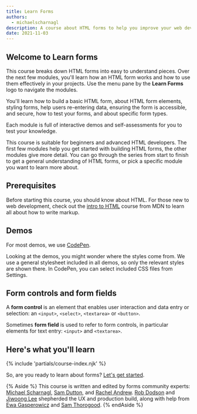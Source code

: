 ```yaml
---
title: Learn Forms
authors:
  - michaelscharnagl
description: A course about HTML forms to help you improve your web developer expertise.
date: 2021-11-03
---
```


## Welcome to Learn forms 

This course breaks down HTML forms into easy to understand pieces. 
Over the next few modules, you'll learn how an HTML form works and how to use them effectively in your projects. 
Use the menu pane by the **Learn Forms** logo to navigate the modules.

You'll learn how to build a basic HTML form, about HTML form elements, 
styling forms, help users re-entering data, 
ensuring the form is accessible, and secure, how to test your forms, and about specific form types. 

Each module is full of interactive demos and self-assessments for you to test your knowledge.

This course is suitable for beginners and advanced HTML developers. 
The first few modules help you get started with building HTML forms, 
the other modules give more detail. 
You can go through the series from start to finish to get a general understanding of HTML forms, 
or pick a specific module you want to learn more about. 

## Prerequisites

Before starting this course, you should know about HTML. 
For those new to web development, 
check out the [intro to HTML](https://developer.mozilla.org/docs/Learn/HTML/Introduction_to_HTML) 
course from MDN to learn all about how to write markup.

## Demos

For most demos, we use [CodePen](https://codepen.io/).

Looking at the demos, you might wonder where the styles come from. 
We use a general stylesheet included in all demos, so only the relevant styles are shown there. 
In CodePen, you can select included CSS files from Settings.

## Form controls and form fields

A **form control** is an element that enables user interaction and data entry or selection: 
an `<input>`, `<select>`, `<textarea>` or `<button>`.

Sometimes **form field** is used to refer to form controls, 
in particular elements for text entry: `<input>` and `<textarea>`.

## Here's what you'll learn

{% include 'partials/course-index.njk' %}

So, are you ready to learn about forms? [Let's get started](/learn/forms/form-element/).

{% Aside %}
This course is written and edited by forms community experts: 
[Michael Scharnagl](https://twitter.com/justmarkup), 
[Sam Dutton](https://twitter.com/sw12), 
and [Rachel Andrew](https://twitter.com/rachelandrew). <a href="https://twitter.com/rob_dodson">Rob Dodson</a> and <a href="https://twitter.com/jiwoong">Jiwoong Lee</a> shepherded the UX and production build, along with help from <a href="https://twitter.com/devnook">Ewa Gasperowicz</a> and <a href="https://twitter.com/samthor">Sam Thorogood</a>. 
{% endAside %}
